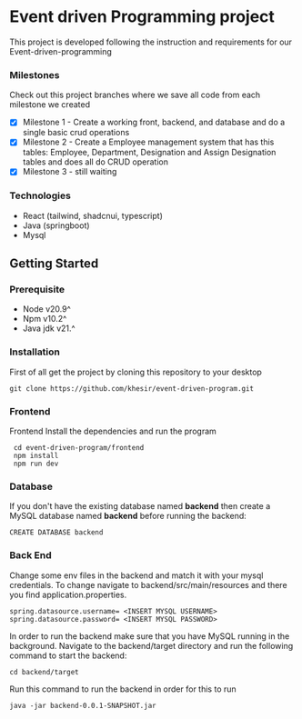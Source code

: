 # Event driven Programming project
This project is developed following the instruction and requirements for our Event-driven-programming

### Milestones
Check out this project branches where we save all code from each milestone we created
- [x] Milestone 1 - Create a working front, backend, and database and do a single basic crud operations
- [x] Milestone 2 - Create a Employee management system that has this tables: Employee, Department, Designation and Assign Designation tables and does all do CRUD operation
- [x] Milestone 3 - still waiting

### Technologies
- React (tailwind, shadcnui, typescript) 
- Java (springboot)
- Mysql
   
## Getting Started

### Prerequisite

- Node v20.9^
- Npm v10.2^
- Java jdk v21.^

### Installation 
First of all get the project by cloning this repository to your desktop
```
git clone https://github.com/khesir/event-driven-program.git
```

### Frontend 
Frontend
Install the dependencies and run the program
```
 cd event-driven-program/frontend
 npm install
 npm run dev
```
### Database
If you don't have the existing database named **backend** then create a MySQL database named **backend** before running the backend:
```
CREATE DATABASE backend
```

### Back End
Change some env files in the backend and match it with your mysql credentials.
To change navigate to backend/src/main/resources and there you find application.properties. 
```
spring.datasource.username= <INSERT MYSQL USERNAME>
spring.datasource.password= <INSERT MYSQL PASSWORD>
```


In order to run the backend make sure that you have MySQL running in the background. Navigate to the backend/target directory and run the following command to start the backend:
```
cd backend/target
```

Run this command to run the backend in order for this to run
```
java -jar backend-0.0.1-SNAPSHOT.jar
```
